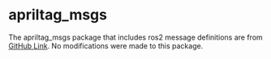 # apriltag_msgs
The apriltag_msgs package that includes ros2 message definitions are from [GitHub Link](https://github.com/christianrauch/apriltag_msgs).
No modifications were made to this package.